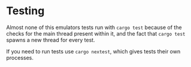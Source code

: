 # Testing

Almost none of this emulators tests run with `cargo test` because of the checks for the main thread present within it, and the fact that `cargo test` spawns a new thread for every test.

If you need to run tests use `cargo nextest`, which gives tests their own processes.